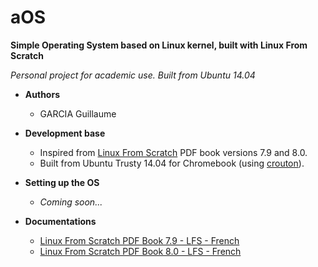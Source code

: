 # aOS

**Simple Operating System based on Linux kernel, built with Linux From Scratch**

*Personal project for academic use. Built from Ubuntu 14.04*

* **Authors**

  - GARCIA Guillaume

* **Development base**

  - Inspired from [Linux From Scratch](http://www.linuxfromscratch.org/) PDF book versions 7.9 and 8.0.
  - Built from Ubuntu Trusty 14.04 for Chromebook (using [crouton](https://github.com/dnschneid/crouton)).

* **Setting up the OS**

  - *Coming soon...*

* **Documentations**

  - [Linux From Scratch PDF Book 7.9 - LFS - French](docs/LFS-7.9-fr.pdf)
  - [Linux From Scratch PDF Book 8.0 - LFS - French](docs/LFS-8.0-fr.pdf)
